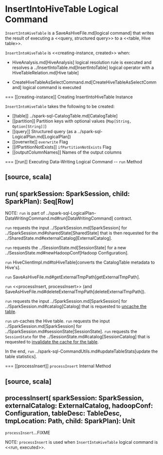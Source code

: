 # InsertIntoHiveTable Logical Command

`InsertIntoHiveTable` is a SaveAsHiveFile.md[logical command] that writes the result of executing a <<query, structured query>> to a <<table, Hive table>>.

`InsertIntoHiveTable` is <<creating-instance, created>> when:

* HiveAnalysis.md[HiveAnalysis] logical resolution rule is executed and resolves a ../InsertIntoTable.md[InsertIntoTable] logical operator with a HiveTableRelation.md[Hive table]

* CreateHiveTableAsSelectCommand.md[CreateHiveTableAsSelectCommand] logical command is executed

=== [[creating-instance]] Creating InsertIntoHiveTable Instance

`InsertIntoHiveTable` takes the following to be created:

* [[table]] ../spark-sql-CatalogTable.md[CatalogTable]
* [[partition]] Partition keys with optional values (`Map[String, Option[String]]`)
* [[query]] Structured query (as a ../spark-sql-LogicalPlan.md[LogicalPlan])
* [[overwrite]] `overwrite` Flag
* [[ifPartitionNotExists]] `ifPartitionNotExists` Flag
* [[outputColumnNames]] Names of the output columns

=== [[run]] Executing Data-Writing Logical Command -- `run` Method

[source, scala]
----
run(
  sparkSession: SparkSession,
  child: SparkPlan): Seq[Row]
----

NOTE: `run` is part of ../spark-sql-LogicalPlan-DataWritingCommand.md#run[DataWritingCommand] contract.

`run` requests the input ../SparkSession.md[SparkSession] for ../SparkSession.md#sharedState[SharedState] that is then requested for the ../SharedState.md#externalCatalog[ExternalCatalog].

`run` requests the ../SessionState.md[SessionState] for a new ../SessionState.md#newHadoopConf[Hadoop Configuration].

`run` HiveClientImpl.md#toHiveTable[converts the CatalogTable metadata to Hive's].

`run` SaveAsHiveFile.md#getExternalTmpPath[getExternalTmpPath].

`run` <<processInsert, processInsert>> (and SaveAsHiveFile.md#deleteExternalTmpPath[deleteExternalTmpPath]).

`run` requests the input ../SparkSession.md[SparkSession] for ../SparkSession.md#catalog[Catalog] that is requested to [uncache the table](../Catalog.md#uncacheTable).

`run` un-caches the Hive table. `run` requests the input ../SparkSession.md[SparkSession] for ../SparkSession.md#sessionState[SessionState]. `run` requests the `SessionState` for the ../SessionState.md#catalog[SessionCatalog] that is requested to [invalidate the cache for the table](../SessionCatalog.md#refreshTable).

In the end, `run` ../spark-sql-CommandUtils.md#updateTableStats[update the table statistics].

=== [[processInsert]] `processInsert` Internal Method

[source, scala]
----
processInsert(
  sparkSession: SparkSession,
  externalCatalog: ExternalCatalog,
  hadoopConf: Configuration,
  tableDesc: TableDesc,
  tmpLocation: Path,
  child: SparkPlan): Unit
----

`processInsert`...FIXME

NOTE: `processInsert` is used when `InsertIntoHiveTable` logical command is <<run, executed>>.
